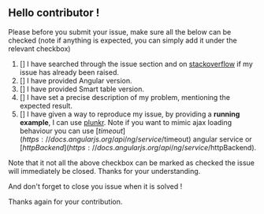 ## Hello contributor ! 

Please before you submit your issue, make sure all the below can be checked (note if anything is expected, you can simply add it under the relevant checkbox)

1) [] I have searched through the issue section and on [stackoverflow](http://stackoverflow.com/questions/tagged/smart-table?sort=newest&pageSize=30) if my issue has already been raised. 
2) [] I have provided Angular version.
3) [] I have provided Smart table version.
4) [] I have set a precise description of my problem, mentioning the expected result.
5) [] I have given a way to reproduce my issue, by providing a <strong>running example</strong>, I can use [plunkr](http://plnkr.co/). Note if you want to mimic ajax loading behaviour you can use [$timeout](https://docs.angularjs.org/api/ng/service/$timeout) angular service or [$httpBackend](https://docs.angularjs.org/api/ng/service/$httpBackend).

Note that it not all the above checkbox can be marked as checked the issue will immediately be closed. Thanks for your understanding.

And don't forget to close you issue when it is solved !

Thanks again for your contribution.